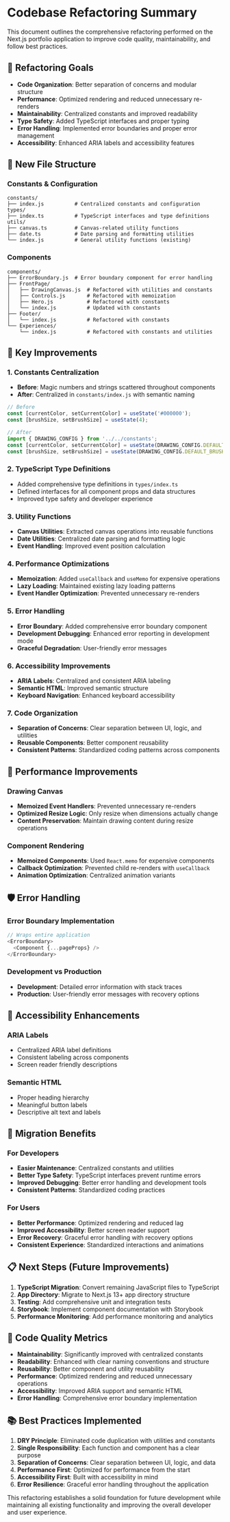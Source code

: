 # Codebase Refactoring Summary

This document outlines the comprehensive refactoring performed on the Next.js portfolio application to improve code quality, maintainability, and follow best practices.

## 🎯 Refactoring Goals

- **Code Organization**: Better separation of concerns and modular structure
- **Performance**: Optimized rendering and reduced unnecessary re-renders
- **Maintainability**: Centralized constants and improved readability
- **Type Safety**: Added TypeScript interfaces and proper typing
- **Error Handling**: Implemented error boundaries and proper error management
- **Accessibility**: Enhanced ARIA labels and accessibility features

## 📁 New File Structure

### Constants & Configuration
```
constants/
├── index.js          # Centralized constants and configuration
types/
├── index.ts          # TypeScript interfaces and type definitions
utils/
├── canvas.ts         # Canvas-related utility functions
├── date.ts           # Date parsing and formatting utilities
└── index.js          # General utility functions (existing)
```

### Components
```
components/
├── ErrorBoundary.js  # Error boundary component for error handling
├── FrontPage/
│   ├── DrawingCanvas.js  # Refactored with utilities and constants
│   ├── Controls.js       # Refactored with memoization
│   ├── Hero.js           # Refactored with constants
│   └── index.js          # Updated with constants
├── Footer/
│   └── index.js          # Refactored with constants
└── Experiences/
    └── index.js          # Refactored with constants and utilities
```

## 🔧 Key Improvements

### 1. Constants Centralization
- **Before**: Magic numbers and strings scattered throughout components
- **After**: Centralized in `constants/index.js` with semantic naming

```javascript
// Before
const [currentColor, setCurrentColor] = useState('#000000');
const [brushSize, setBrushSize] = useState(4);

// After
import { DRAWING_CONFIG } from '../../constants';
const [currentColor, setCurrentColor] = useState(DRAWING_CONFIG.DEFAULT_COLOR);
const [brushSize, setBrushSize] = useState(DRAWING_CONFIG.DEFAULT_BRUSH_SIZE);
```

### 2. TypeScript Type Definitions
- Added comprehensive type definitions in `types/index.ts`
- Defined interfaces for all component props and data structures
- Improved type safety and developer experience

### 3. Utility Functions
- **Canvas Utilities**: Extracted canvas operations into reusable functions
- **Date Utilities**: Centralized date parsing and formatting logic
- **Event Handling**: Improved event position calculation

### 4. Performance Optimizations
- **Memoization**: Added `useCallback` and `useMemo` for expensive operations
- **Lazy Loading**: Maintained existing lazy loading patterns
- **Event Handler Optimization**: Prevented unnecessary re-renders

### 5. Error Handling
- **Error Boundary**: Added comprehensive error boundary component
- **Development Debugging**: Enhanced error reporting in development mode
- **Graceful Degradation**: User-friendly error messages

### 6. Accessibility Improvements
- **ARIA Labels**: Centralized and consistent ARIA labeling
- **Semantic HTML**: Improved semantic structure
- **Keyboard Navigation**: Enhanced keyboard accessibility

### 7. Code Organization
- **Separation of Concerns**: Clear separation between UI, logic, and utilities
- **Reusable Components**: Better component reusability
- **Consistent Patterns**: Standardized coding patterns across components

## 🚀 Performance Improvements

### Drawing Canvas
- **Memoized Event Handlers**: Prevented unnecessary re-renders
- **Optimized Resize Logic**: Only resize when dimensions actually change
- **Content Preservation**: Maintain drawing content during resize operations

### Component Rendering
- **Memoized Components**: Used `React.memo` for expensive components
- **Callback Optimization**: Prevented child re-renders with `useCallback`
- **Animation Optimization**: Centralized animation variants

## 🛡️ Error Handling

### Error Boundary Implementation
```javascript
// Wraps entire application
<ErrorBoundary>
  <Component {...pageProps} />
</ErrorBoundary>
```

### Development vs Production
- **Development**: Detailed error information with stack traces
- **Production**: User-friendly error messages with recovery options

## 📱 Accessibility Enhancements

### ARIA Labels
- Centralized ARIA label definitions
- Consistent labeling across components
- Screen reader friendly descriptions

### Semantic HTML
- Proper heading hierarchy
- Meaningful button labels
- Descriptive alt text and labels

## 🔄 Migration Benefits

### For Developers
- **Easier Maintenance**: Centralized constants and utilities
- **Better Type Safety**: TypeScript interfaces prevent runtime errors
- **Improved Debugging**: Better error handling and development tools
- **Consistent Patterns**: Standardized coding practices

### For Users
- **Better Performance**: Optimized rendering and reduced lag
- **Improved Accessibility**: Better screen reader support
- **Error Recovery**: Graceful error handling with recovery options
- **Consistent Experience**: Standardized interactions and animations

## 📋 Next Steps (Future Improvements)

1. **TypeScript Migration**: Convert remaining JavaScript files to TypeScript
2. **App Directory**: Migrate to Next.js 13+ app directory structure
3. **Testing**: Add comprehensive unit and integration tests
4. **Storybook**: Implement component documentation with Storybook
5. **Performance Monitoring**: Add performance monitoring and analytics

## 🎨 Code Quality Metrics

- **Maintainability**: Significantly improved with centralized constants
- **Readability**: Enhanced with clear naming conventions and structure
- **Reusability**: Better component and utility reusability
- **Performance**: Optimized rendering and reduced unnecessary operations
- **Accessibility**: Improved ARIA support and semantic HTML
- **Error Handling**: Comprehensive error boundary implementation

## 📚 Best Practices Implemented

1. **DRY Principle**: Eliminated code duplication with utilities and constants
2. **Single Responsibility**: Each function and component has a clear purpose
3. **Separation of Concerns**: Clear separation between UI, logic, and data
4. **Performance First**: Optimized for performance from the start
5. **Accessibility First**: Built with accessibility in mind
6. **Error Resilience**: Graceful error handling throughout the application

This refactoring establishes a solid foundation for future development while maintaining all existing functionality and improving the overall developer and user experience.
